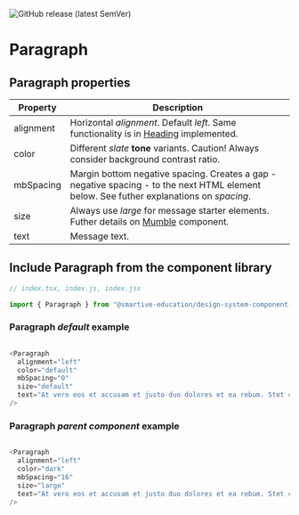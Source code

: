 ![GitHub release (latest SemVer)](https://img.shields.io/github/v/release/smartive-education/design-system-component-library-yeahyeahyeah)
# Paragraph
## Paragraph properties
| Property|Description|
|-|-|
|alignment|Horizontal *alignment*. Default *left*. Same functionality is in [Heading](./?path=/docs/typography--heading-story "Heading") implemented.| 
|color|Different *slate* **tone** variants. Caution! Always consider background contrast ratio.|
|mbSpacing|Margin bottom negative spacing. Creates a gap - negative spacing - to the next HTML element below. See futher explanations on *spacing*.|
|size|Always use *large* for message starter elements. Futher details on [Mumble](./?path=/docs/mumble-mumble--mumble-story) component.|
|text|Message text.|

## Include Paragraph from the component library

```js
// index.tsx, index.js, index.jsx

import { Paragraph } from "@smartive-education/design-system-component-library-yeahyeahyeah"

```

### Paragraph *default* example

```js

<Paragraph
  alignment="left"
  color="default"
  mbSpacing="0"
  size="default"
  text="At vero eos et accusam et justo duo dolores et ea rebum. Stet clita kasd gubergren, no sea takimata sanctus est Lorem ipsum dolor sit amet. Lorem ipsum dolor sit amet, consetetur sadipscing elitr, sed diam nonumy eirmod tempor invidunt ut labore et dolore magna aliquyam erat, sed diam voluptua. At vero eos et accusam et justo duo dolores et ea rebum. Stet clita kasd gubergren, no sea takimata sanctus est Lorem ipsum dolor sit amet."
/>

```

### Paragraph *parent component* example

```js

<Paragraph
  alignment="left"
  color="dark"
  mbSpacing="16"
  size="large"
  text="At vero eos et accusam et justo duo dolores et ea rebum. Stet clita kasd gubergren, no sea takimata sanctus est Lorem ipsum dolor sit amet. Lorem ipsum dolor sit amet, consetetur sadipscing elitr, sed diam nonumy eirmod tempor invidunt ut labore et dolore magna aliquyam erat, sed diam voluptua. At vero eos et accusam et justo duo dolores et ea rebum. Stet clita kasd gubergren, no sea takimata sanctus est Lorem ipsum dolor sit amet."
/>

```